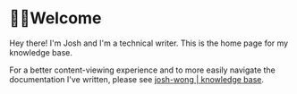 # 👋🏼Welcome
Hey there! I'm Josh and I'm a technical writer. This is the home page for my knowledge base.

For a better content-viewing experience and to more easily navigate the documentation I've written, please see [josh-wong | knowledge base](https://josh-wong.github.io/).